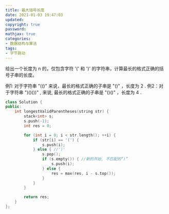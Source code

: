 ```yaml
---
title: 最大括号长度
date: 2021-01-03 19:47:03
updated:
copyright: true
password:
mathjax: true
categories:
- 数据结构与算法
tags: 
- 字节跳动
---
```


给出一个长度为 n 的，仅包含字符 '(' 和 ')' 的字符串，计算最长的格式正确的括号子串的长度。

例1: 对于字符串 "(()" 来说，最长的格式正确的子串是 "()" ，长度为 2 .
例2：对于字符串 ")()())" , 来说, 最长的格式正确的子串是 "()()" ，长度为 4 .

<!-- more -->

```cpp
class Solution {
public:
    int longestValidParentheses(string str) {
        stack<int> s;
        s.push(-1); 
        int res = 0;

        for (int i = 0; i < str.length(); ++i) {
            if (str[i] == '(') {
                s.push(i);
            } else { //')'
                s.pop();
                if (s.empty()) { //新的开始, 不匹配的“)”
                    s.push(i);
                } else {
                    res = max(res, i - s.top());
                }
            }
        }

        return res;
    }
};
```